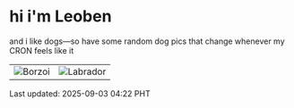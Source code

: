 # hi i'm Leoben

and i like dogs—so have some random dog pics that change whenever my CRON feels like it

|  |  |
|--------|----------|
| ![Borzoi](https://random-dog-vercel.vercel.app/api/random-borzoi?v=1756844578) | ![Labrador](https://random-dog-vercel.vercel.app/api/random-labrador?v=1756844578) |

Last updated: 2025-09-03 04:22 PHT
